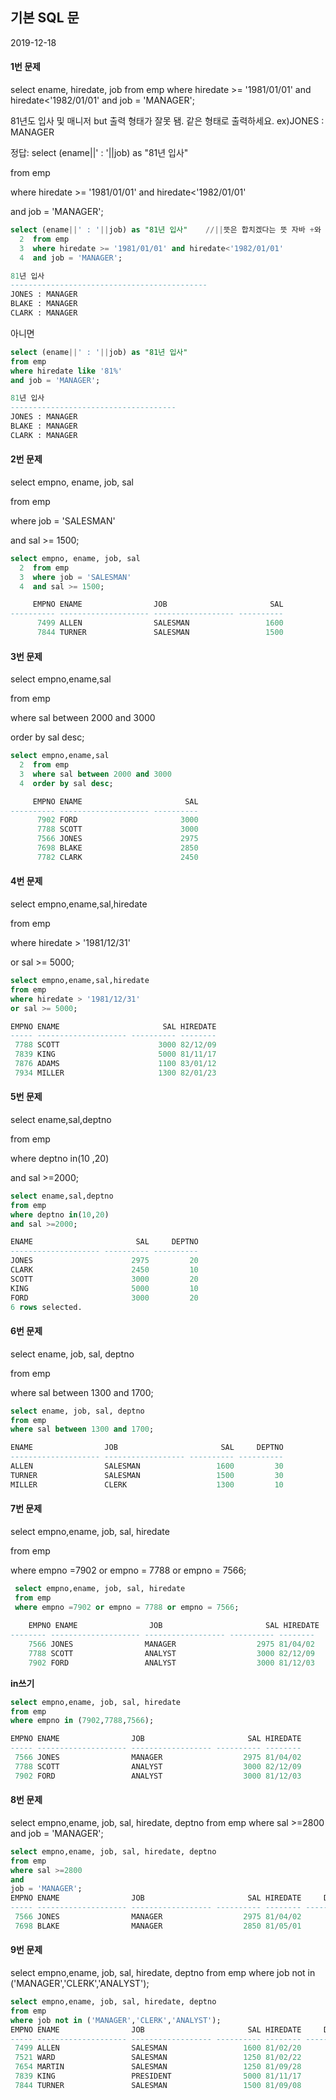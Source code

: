 ## 기본 SQL 문

2019-12-18

#### 1번 문제
select ename, hiredate, job
from emp
where hiredate >= '1981/01/01' and hiredate<'1982/01/01'
and job = 'MANAGER';

81년도 입사 및 매니저
but 출력 형태가 잘못 됌.
	같은  형태로 출력하세요.
  	 ex)JONES : MANAGER

정답:
select (ename||' : '||job) as "81년 입사"

from emp

where hiredate >= '1981/01/01' and hiredate<'1982/01/01'

and job = 'MANAGER';

```SQL
select (ename||' : '||job) as "81년 입사"    //||뜻은 합치겠다는 뜻 자바 +와 같다.
  2  from emp
  3  where hiredate >= '1981/01/01' and hiredate<'1982/01/01'
  4  and job = 'MANAGER';

81년 입사
--------------------------------------------
JONES : MANAGER
BLAKE : MANAGER
CLARK : MANAGER
```

아니면

```SQL
select (ename||' : '||job) as "81년 입사"
from emp
where hiredate like '81%'
and job = 'MANAGER';

81년 입사
-------------------------------------
JONES : MANAGER
BLAKE : MANAGER
CLARK : MANAGER
```





#### 2번 문제

select empno, ename, job, sal

from emp

where job = 'SALESMAN'

and sal >= 1500;

```SQL
select empno, ename, job, sal
  2  from emp
  3  where job = 'SALESMAN'
  4  and sal >= 1500;

     EMPNO ENAME                JOB                       SAL
---------- -------------------- ------------------ ----------
      7499 ALLEN                SALESMAN                 1600
      7844 TURNER               SALESMAN                 1500
```



#### 3번 문제
select empno,ename,sal

from emp

where sal between 2000 and 3000

order by sal desc;

```SQL
select empno,ename,sal
  2  from emp
  3  where sal between 2000 and 3000
  4  order by sal desc;

     EMPNO ENAME                       SAL
---------- -------------------- ----------
      7902 FORD                       3000
      7788 SCOTT                      3000
      7566 JONES                      2975
      7698 BLAKE                      2850
      7782 CLARK                      2450

```

#### 4번 문제
select empno,ename,sal,hiredate

from emp

where hiredate > '1981/12/31'

or sal >= 5000;

```SQL
select empno,ename,sal,hiredate
from emp
where hiredate > '1981/12/31'
or sal >= 5000;

EMPNO ENAME                       SAL HIREDATE
----- -------------------- ---------- --------
 7788 SCOTT                      3000 82/12/09
 7839 KING                       5000 81/11/17
 7876 ADAMS                      1100 83/01/12
 7934 MILLER                     1300 82/01/23
```



#### 5번 문제
select ename,sal,deptno

from emp

where deptno in(10 ,20)

and sal >=2000;

```SQL
select ename,sal,deptno
from emp
where deptno in(10,20)
and sal >=2000;

ENAME                       SAL     DEPTNO
-------------------- ---------- ----------
JONES                      2975         20
CLARK                      2450         10
SCOTT                      3000         20
KING                       5000         10
FORD                       3000         20
6 rows selected.
```



#### 6번 문제
select ename, job, sal, deptno

from emp

where sal between 1300 and 1700;

```SQL
select ename, job, sal, deptno
from emp
where sal between 1300 and 1700;

ENAME                JOB                       SAL     DEPTNO
-------------------- ------------------ ---------- ----------
ALLEN                SALESMAN                 1600         30
TURNER               SALESMAN                 1500         30
MILLER               CLERK                    1300         10

```



#### 7번 문제
select empno,ename, job, sal, hiredate

from emp

where empno =7902 or empno = 7788 or empno = 7566;

```SQL
 select empno,ename, job, sal, hiredate
 from emp
 where empno =7902 or empno = 7788 or empno = 7566;
 
    EMPNO ENAME                JOB                       SAL HIREDATE
-------- -------------------- ------------------ ---------- --------
    7566 JONES                MANAGER                  2975 81/04/02
    7788 SCOTT                ANALYST                  3000 82/12/09
    7902 FORD                 ANALYST                  3000 81/12/03
```



**in쓰기**

``` SQL
select empno,ename, job, sal, hiredate
from emp
where empno in (7902,7788,7566);

EMPNO ENAME                JOB                       SAL HIREDATE
----- -------------------- ------------------ ---------- --------
 7566 JONES                MANAGER                  2975 81/04/02
 7788 SCOTT                ANALYST                  3000 82/12/09
 7902 FORD                 ANALYST                  3000 81/12/03

```



#### 8번 문제
select empno,ename, job, sal, hiredate, deptno
from emp
where sal >=2800
and
job = 'MANAGER';

```SQL
select empno,ename, job, sal, hiredate, deptno
from emp
where sal >=2800
and
job = 'MANAGER';
EMPNO ENAME                JOB                       SAL HIREDATE     DEPTNO
----- -------------------- ------------------ ---------- -------- ----------
 7566 JONES                MANAGER                  2975 81/04/02         20
 7698 BLAKE                MANAGER                  2850 81/05/01         30
```



#### 9번 문제
select empno,ename, job, sal, hiredate, deptno
from emp
where job not in ('MANAGER','CLERK','ANALYST');

```SQL
select empno,ename, job, sal, hiredate, deptno
from emp
where job not in ('MANAGER','CLERK','ANALYST');
EMPNO ENAME                JOB                       SAL HIREDATE     DEPTNO
----- -------------------- ------------------ ---------- -------- ----------
 7499 ALLEN                SALESMAN                 1600 81/02/20         30
 7521 WARD                 SALESMAN                 1250 81/02/22         30
 7654 MARTIN               SALESMAN                 1250 81/09/28         30
 7839 KING                 PRESIDENT                5000 81/11/17         10
 7844 TURNER               SALESMAN                 1500 81/09/08         30

```

